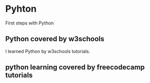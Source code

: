 # Pyhton
First steps with Python

## Python covered by w3schools
I learned Python by w3schools tutorials.

## python learning covered by freecodecamp tutorials
